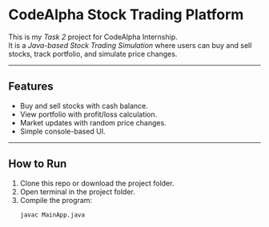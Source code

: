 # CodeAlpha Stock Trading Platform

This is my *Task 2* project for CodeAlpha Internship.  
It is a *Java-based Stock Trading Simulation* where users can buy and sell stocks, track portfolio, and simulate price changes.

---

## Features
- Buy and sell stocks with cash balance.
- View portfolio with profit/loss calculation.
- Market updates with random price changes.
- Simple console-based UI.

---

## How to Run

1. Clone this repo or download the project folder.  
2. Open terminal in the project folder.  
3. Compile the program:
   ```bash
   javac MainApp.java
